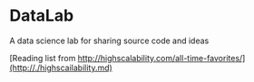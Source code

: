 # DataLab
A data science lab for sharing source code and ideas

[Reading list from http://highscalability.com/all-time-favorites/](http://./highscailability.md)
